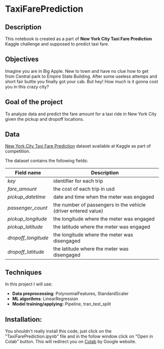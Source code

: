 # TaxiFarePrediction

## Description 
This notebook is created as a part of **New York City Taxi Fare Prediction** Kaggle challenge and supposed to predict taxi fare.

## **Objectives**
Imagine you are in Big Apple. New to town and have no clue how to get from Central park to Empire State Building. After some useless attemps and short fair buttle you finally got your cab. But hey! How much is it gonna cost you in this crazy city?

## **Goal of the project**
To analyze data and predict the fare amount for a taxi ride in New York City given the pickup and dropoff locations.

## **Data**
[New York City Taxi Fare Prediction](https://www.kaggle.com/competitions/new-york-city-taxi-fare-prediction) dataset available at Kaggle as part of competition.

The dataset contains the following fields:

Field name | Description
--- |--- 
*key* | identifier for each trip
*fare_amount* | the cost of each trip in usd
*pickup_datetime* | date and time when the meter was engaged
*passenger_count* | the number of passengers in the vehicle (driver entered value)
*pickup_longitude* | the longitude where the meter was engaged
*pickup_latitude* | the latitude where the meter was engaged
*dropoff_longitude* | the longitude where the meter was disengaged
*dropoff_latitude* | the latitude where the meter was disengaged

## **Techniques**
In this project I will use:
* **Data preprocessing**: PolynomialFeatures, StandardScaler
* **ML algorihms**: LinearRegression
* **Model training/applying:** Pipeline, tran_test_split

## Installation:
You shouldn't really install this code, just click on the "TaxiFarePrediction.ipynb" file and in the follow window click on "Open in Colab" button. This will redirect you on [Colab](colab.research.google.com) by Google website. 
